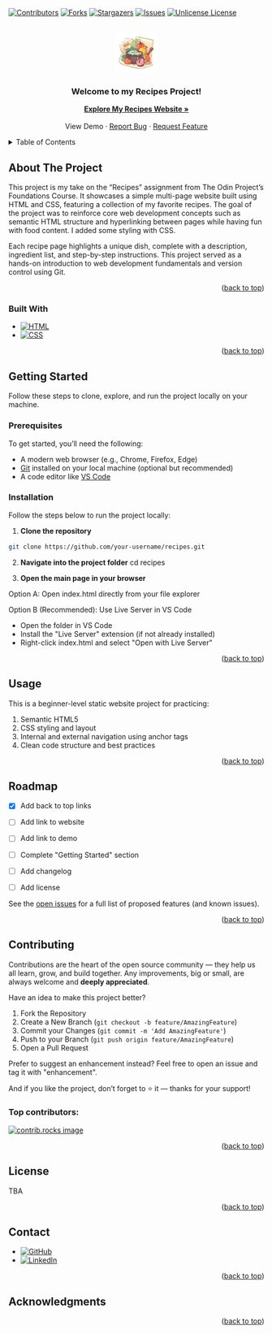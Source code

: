 <a id="readme-top"></a>

[![Contributors][contributors-shield]][contributors-url]
[![Forks][forks-shield]][forks-url]
[![Stargazers][stars-shield]][stars-url]
[![Issues][issues-shield]][issues-url]
[![Unlicense License][license-shield]][license-url]

<!-- PROJECT LOGO -->
<br />
<div align="center">
    <img src="images/recipe-logo.jpeg" alt="Recipe Logo for README" width="80" height="80">
  </a>

  <h3 align="center">Welcome to my Recipes Project!</h3>

  <p align="center">
      <a href="https://aranu29.github.io/odin-recipes/" target="blank" rel="noopener noreferrer"><strong>Explore My Recipes Website »</strong></a>
    <br />
    <br />
        <a>View Demo</a> 
        &middot;
        <a href="https://github.com/aranu29/odin-recipes/issues/new?template=bug_report.md">Report Bug</a>
        &middot;
        <a href="https://github.com/aranu29/odin-recipes/issues/new?template=feature_request.md">Request Feature</a>
  </p>
</div>



<!-- TABLE OF CONTENTS -->
<details>
    <summary>Table of Contents</summary>
    <ol>
        <li>
            <a href="#about-the-project">About The Project</a>
            <ul>
                <li><a href="#built-with">Built With</a></li>
            </ul>
        </li>
        <li>
            <a href="#getting-started">Getting Started</a>
            <ul>
                <li><a href="#prerequisites">Prerequisites</a></li>
                <li><a href="#installation">Installation</a></li>
            </ul>
        </li>
        <li><a href="#usage">Usage</a></li>
        <li><a href="#roadmap">Roadmap</a></li>
        <li><a href="#contributing">Contributing</a></li>
        <li><a href="#license">License</a></li>
        <li><a href="#contact">Contact</a></li>
        <li><a href="#acknowledgments">Acknowledgments</a></li>
    </ol>
</details>



<!-- ABOUT THE PROJECT -->
## About The Project

This project is my take on the “Recipes” assignment from The Odin Project’s Foundations Course. It showcases a simple multi-page website built using HTML and CSS, featuring a collection of my favorite recipes. The goal of the project was to reinforce core web development concepts such as semantic HTML structure and hyperlinking between pages while having fun with food content. I added some styling with CSS.

Each recipe page highlights a unique dish, complete with a description, ingredient list, and step-by-step instructions. This project served as a hands-on introduction to web development fundamentals and version control using Git. 
<p align="right">(<a href="#readme-top">back to top</a>)</p>



### Built With

* [![HTML][HTML]][HTML-url]
* [![CSS][CSS]][CSS-url]

<p align="right">(<a href="#readme-top">back to top</a>)</p>



<!-- GETTING STARTED -->
## Getting Started

Follow these steps to clone, explore, and run the project locally on your machine.

### Prerequisites
To get started, you’ll need the following:

- A modern web browser (e.g., Chrome, Firefox, Edge)
- [Git](https://git-scm.com/) installed on your local machine (optional but recommended)
- A code editor like [VS Code](https://code.visualstudio.com/)

### Installation

Follow the steps below to run the project locally:

1. **Clone the repository**
```bash
git clone https://github.com/your-username/recipes.git
```

2. **Navigate into the project folder**
cd recipes

3. **Open the main page in your browser**

Option A: Open index.html directly from your file explorer

Option B (Recommended): Use Live Server in VS Code
- Open the folder in VS Code
- Install the "Live Server" extension (if not already installed)
- Right-click index.html and select "Open with Live Server"

<p align="right">(<a href="#readme-top">back to top</a>)</p>



<!-- USAGE EXAMPLES -->
## Usage

This is a beginner-level static website project for practicing:

1. Semantic HTML5
2. CSS styling and layout
3. Internal and external navigation using anchor tags
4. Clean code structure and best practices
<p align="right">(<a href="#readme-top">back to top</a>)</p>



<!-- ROADMAP -->
## Roadmap

- [x] Add back to top links
- [ ] Add link to website
- [ ] Add link to demo
- [ ] Complete "Getting Started" section
- [ ] Add changelog
- [ ] Add license


See the [open issues](https://github.com/aranu29/odin-recipes/issues) for a full list of proposed features (and known issues).

<p align="right">(<a href="#readme-top">back to top</a>)</p>



<!-- CONTRIBUTING -->
## Contributing

Contributions are the heart of the open source community — they help us all learn, grow, and build together. Any improvements, big or small, are always welcome and **deeply appreciated**.

Have an idea to make this project better?

1. Fork the Repository
2. Create a New Branch (`git checkout -b feature/AmazingFeature`)
3. Commit your Changes (`git commit -m 'Add AmazingFeature'`)
3. Push to your Branch (`git push origin feature/AmazingFeature`)
4. Open a Pull Request

Prefer to suggest an enhancement instead? Feel free to open an issue and tag it with "enhancement".

And if you like the project, don’t forget to ⭐ it — thanks for your support!



### Top contributors:

<a href="https://github.com/aranu29/odin-recipes/graphs/contributors">
  <img src="https://contrib.rocks/image?repo=aranu29/odin-recipes" alt="contrib.rocks image" />
</a>

<p align="right">(<a href="#readme-top">back to top</a>)</p>



<!-- LICENSE -->
## License

TBA

<p align="right">(<a href="#readme-top">back to top</a>)</p>



<!-- CONTACT -->
## Contact

- [![GitHub][github-shield]][github-url]
- [![LinkedIn][linkedin-shield]][linkedin-url]

<p align="right">(<a href="#readme-top">back to top</a>)</p>



<!-- ACKNOWLEDGMENTS -->
## Acknowledgments

<p align="right">(<a href="#readme-top">back to top</a>)</p>



<!-- MARKDOWN LINKS & IMAGES -->
<!-- https://www.markdownguide.org/basic-syntax/#reference-style-links -->
[contributors-shield]: https://img.shields.io/github/contributors/aranu29/odin-recipes.svg?style=for-the-badge
[contributors-url]: https://github.com/aranu29/odin-recipes/graphs/contributors
[forks-shield]: https://img.shields.io/github/forks/aranu29/odin-recipes.svg?style=for-the-badge
[forks-url]: https://github.com/aranu29/odin-recipes/network/members
[stars-shield]: https://img.shields.io/github/stars/aranu29/odin-recipes.svg?style=for-the-badge
[stars-url]: https://github.com/aranu29/odin-recipes/stargazers
[issues-shield]: https://img.shields.io/github/issues/aranu29/odin-recipes.svg?style=for-the-badge
[issues-url]: https://github.com/aranu29/odin-recipes/issues
[license-shield]: https://img.shields.io/github/license/aranu29/odin-recipes.svg?style=for-the-badge
[license-url]: https://github.com/aranu29/odin-recipes/blob/master/LICENSE.txt
[linkedin-shield]: https://custom-icon-badges.demolab.com/badge/LinkedIn-0A66C2?logo=linkedin-white&logoColor=fff
[linkedin-url]: https://www.linkedin.com/in/anuoluwa-akibu1/
[github-shield]: https://img.shields.io/badge/GitHub-%23121011.svg?logo=github&logoColor=white
[github-url]: https://github.com/aranu29/odin-recipes
[HTML]: https://img.shields.io/badge/HTML-%23E34F26.svg?logo=html5&logoColor=white
[HTML-url]: https://html.com/
[CSS]: https://img.shields.io/badge/CSS-1572B6?logo=css3&logoColor=fff
[CSS-url]: https://html.com/